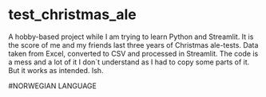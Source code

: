 # test_christmas_ale
A hobby-based project while I am trying to learn Python and Streamlit. 
It is the score of me and my friends last three years of Christmas ale-tests. 
Data taken from Excel, converted to CSV and processed in Streamlit. 
The code is a mess and a lot of it I don`t understand as I had to copy some parts of it.
But it works as intended. Ish.

#NORWEGIAN LANGUAGE
